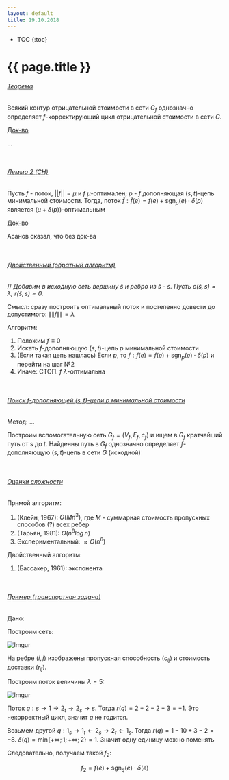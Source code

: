 ```yaml
---
layout: default
title: 19.10.2018
---
```


* TOC
{:toc}

# {{ page.title }}

###### <u>Теорема</u>

Всякий контур отрицательной стоимости в сети $G_f$ однозначно определяет $f$-корректирующий цикл отрицательной стоимости в сети $G$.

<u>Док-во</u>

...

&nbsp;

###### <u>Лемма 2 (CH)</u>

Пусть $f$ - поток, $||f|| = \mu$ и $f$ $\mu$-оптимален; $p$ - $f$ дополняющая $(s,t)$-цепь
минимальной стоимости. Тогда, поток $\widetilde f: \widetilde f(e) = f(e) + \text{sgn}_p(e) \cdot \delta (p)$ является $(\mu + \delta(p))$-оптимальным

<u>Док-во</u>

Асанов сказал, что без док-ва

&nbsp;

###### <u>Двойственный (обратный алгоритм)</u>

// *Добавим в исходную сеть вершину $\widetilde s$ и ребро из $\widetilde s$ - $s$. Пусть $c(\widetilde s, s) = \lambda$, $r(\widetilde s, s) = 0$.*

Смысл: cразу построить оптимальный поток и постепенно довести до допустимого: $\|\|f\|\| = \lambda$

Алгоритм:

1. Положим $f \equiv 0$
2. Искать $f$-дополняющую $(s, t)$-цепь $p$ минимальной стоимости
3. (Если такая цепь нашлась) Если $p$, то $f: f(e) = f(e) + \text{sgn}_p(e) \cdot \delta (p)$ и перейти на шаг №2
4. Иначе: СТОП. $f$ $\lambda$-оптимальна

&nbsp;

###### <u>Поиск $f$-дополняющей $(s,t)$-цепи $p$ минимальной стоимости</u>

Метод: ...

Построим вспомогательную сеть $G_f = (V_f, E_f, c_f)$ и ищем в $G_f$ кратчайший путь от $s$ до $t$. Найденны путь в $G_f$ однозначно определяет $f$-дополняющую $(s,t)$-цепь в сети $G$ (исходной)

&nbsp;

###### <u>Оценки сложности</u>

Прямой алгоритм:

1. (Клейн, 1967): $O(Mn^3)$, где $M$ - суммарная стоимость пропускных способов (?) всех ребер
2. (Тарьян, 1981): $O(n^8 log\,n)$
3. Экспериментальный: $\approx O(n^6)$

Двойственный алгоритм:

1. (Бассакер, 1961): экспонента

&nbsp;

###### <u>Пример (транспортная задача)</u>

Дано:

Построим сеть:

![Imgur](https://i.imgur.com/WKDg8TY.jpg)

На ребре $(i, j)$ изображены пропускная способность ($c_{ij}$) и стоимость доставки ($r_{ij}$).

Построим поток величины $\lambda = 5$:

![Imgur](https://i.imgur.com/yxep75N.jpg)


Поток $q: s \rightarrow 1 \rightarrow 2_t \rightarrow 2_s \rightarrow s$. Тогда $r(q) = 2 + 2 - 2 - 3 = -1$.
Это некорректный цикл, значит $q$ не годится.

Возьмем другой $q: 1_s \rightarrow 1_t \leftarrow 2_s \rightarrow 2_t \leftarrow 1_s$. Тогда $r(q) = 1 - 10 + 3 - 2 = -8$. $\delta (q) = \text{min} \{ + \infty; 1; + \infty; 2 \} = 1$. Значит одну единицу можно поменять

Следовательно, получаем такой $f_2$:

$$
f_2 = f(e) + \text{sgn}_q(e) \cdot \delta(e)
$$
